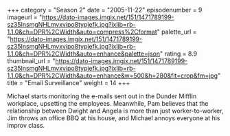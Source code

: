 +++
category = "Season 2"
date = "2005-11-22"
episodenumber = 9
imageurl = "https://dato-images.imgix.net/151/1471789199-sz35InsmgNHLmvxvipo8typjefk.jpg?ixlib=rb-1.1.0&ch=DPR%2CWidth&auto=compress%2Cformat"
palette_url = "https://dato-images.imgix.net/151/1471789199-sz35InsmgNHLmvxvipo8typjefk.jpg?ixlib=rb-1.1.0&ch=DPR%2CWidth&auto=enhance&palette=json"
rating = 8.9
thumbnail_url = "https://dato-images.imgix.net/151/1471789199-sz35InsmgNHLmvxvipo8typjefk.jpg?ixlib=rb-1.1.0&ch=DPR%2CWidth&auto=enhance&w=500&h=280&fit=crop&fm=jpg"
title = "Email Surveillance"
weight = 14
+++

Michael starts monitoring the e-mails sent out in the Dunder Mifflin workplace, upsetting the employees. Meanwhile, Pam believes that the relationship between Dwight and Angela is more than just worker-to-worker, Jim throws an office BBQ at his house, and Michael annoys everyone at his improv class.
